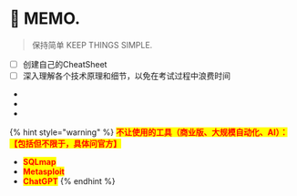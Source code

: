 # 📝 MEMO.

> 保持简单   KEEP THINGS SIMPLE.

* [ ] 创建自己的CheatSheet
* [ ] 深入理解各个技术原理和细节，以免在考试过程中浪费时间
*
*
*

{% hint style="warning" %}
<mark style="color:red;">**不让使用的工具（商业版、大规模自动化、AI）：【包括但不限于，具体问官方】**</mark>

* <mark style="color:red;">**SQLmap**</mark>
* <mark style="color:red;">**Metasploit**</mark>
* <mark style="color:red;">**ChatGPT**</mark>
{% endhint %}





